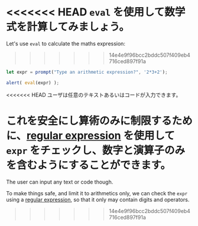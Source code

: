 <<<<<<< HEAD
`eval` を使用して数学式を計算してみましょう。
=======
Let's use `eval` to calculate the maths expression:
>>>>>>> 14e4e9f96bcc2bddc507f409eb4716ced897f91a

```js demo run
let expr = prompt("Type an arithmetic expression?", '2*3+2');

alert( eval(expr) );
```

<<<<<<< HEAD
ユーザは任意のテキストあるいはコードが入力できます。

これを安全にし算術のみに制限するために、[regular expression](info:regular-expressions) を使用して `expr` をチェックし、数字と演算子のみを含むようにすることができます。
=======
The user can input any text or code though.

To make things safe, and limit it to arithmetics only, we can check the `expr` using a [regular expression](info:regular-expressions), so that it only may contain digits and operators.
>>>>>>> 14e4e9f96bcc2bddc507f409eb4716ced897f91a
